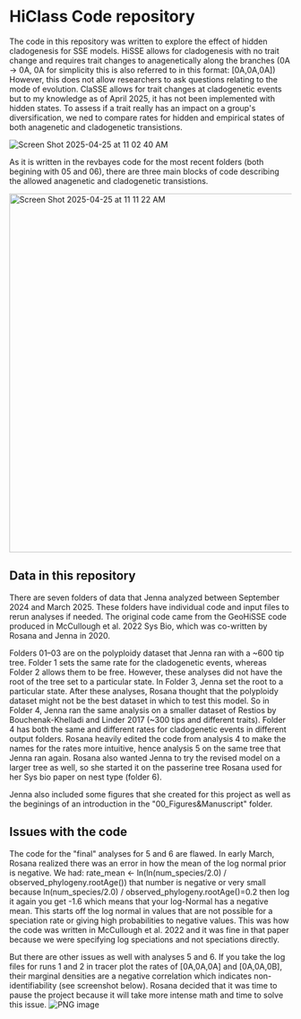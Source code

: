 # HiClass Code repository 

The code in this repository was written to explore the effect of hidden cladogenesis for SSE models. 
HiSSE allows for cladogenesis with no trait change and requires trait changes to anagenetically along the branches (0A -> 0A, 0A for simplicity this is also referred to in this format: [0A,0A,0A]) 
However, this does not allow researchers to ask questions relating to the mode of evolution. ClaSSE allows for trait changes at cladogenetic events but to my knowledge as of April 2025, it has not been implemented with hidden states. To assess if a trait really has an impact on a group's diversification, we ned to compare rates for hidden and empirical states of both anagenetic and cladogenetic transistions. 

![Screen Shot 2025-04-25 at 11 02 40 AM](https://github.com/user-attachments/assets/39a2a060-a7fe-48e5-9e15-824c8db85ace)

As it is written in the revbayes code for the most recent folders (both begining with 05 and 06), there are three main blocks of code describing the allowed anagenetic and cladogenetic transistions. 

<img width="640" alt="Screen Shot 2025-04-25 at 11 11 22 AM" src="https://github.com/user-attachments/assets/59668b6f-7d26-4b82-9599-718d1156edff" />


## Data in this repository
There are seven folders of data that Jenna analyzed between September 2024 and March 2025. These folders have individual code and input files to rerun analyses if needed. The original code came from the GeoHiSSE code produced in McCullough et al. 2022 Sys Bio, which was co-written by Rosana and Jenna in 2020.

Folders 01–03 are on the polyploidy dataset that Jenna ran with a ~600 tip tree. Folder 1 sets the same rate for the cladogenetic events, whereas Folder 2 allows them to be free. However, these analyses did not have the root of the tree set to a particular state. In Folder 3, Jenna set the root to a particular state. After these analyses, Rosana thought that the polyploidy dataset might not be the best dataset in which to test this model. So in Folder 4, Jenna ran the same analysis on a smaller dataset of Restios by Bouchenak-Khelladi and Linder 2017 (~300 tips and different traits). Folder 4 has both the same and different rates for cladogenetic events in different output folders. Rosana heavily edited the code from analysis 4 to make the names for the rates more intuitive, hence analysis 5 on the same tree that Jenna ran again. Rosana also wanted Jenna to try the revised model on a larger tree as well, so she started it on the passerine tree Rosana used for her Sys bio paper on nest type (folder 6). 

Jenna also included some figures that she created for this project as well as the beginings of an introduction in the "00_Figures&Manuscript" folder.  

## Issues with the code 
The code for the "final" analyses for 5 and 6 are flawed. In early March, Rosana realized there was an error in how the mean of the log normal prior is negative. 
We had: 
rate_mean <- ln(ln(num_species/2.0) / observed_phylogeny.rootAge())
that number is negative or very small because  ln(num_species/2.0) / observed_phylogeny.rootAge()=0.2 then log it again you get -1.6 which means that your log-Normal has a negative mean.
This starts off the log normal in values that are not possible for a speciation rate or giving high probabilities to negative values. This was how the code was written in McCullough et al. 2022 and it was fine in that paper because we were specifying log speciations and not speciations directly. 

But there are other issues as well with analyses 5 and 6. If you take the log files for runs 1 and 2 in tracer plot the rates of [0A,0A,0A] and [0A,0A,0B], their marginal densities are a negative correlation which indicates non-identifiability (see screenshot below). Rosana decided that it was time to pause the project because it will take more intense math and time to solve this issue. 
![PNG image](https://github.com/user-attachments/assets/47765c30-9a9f-46e2-810c-961b33923aa6)


